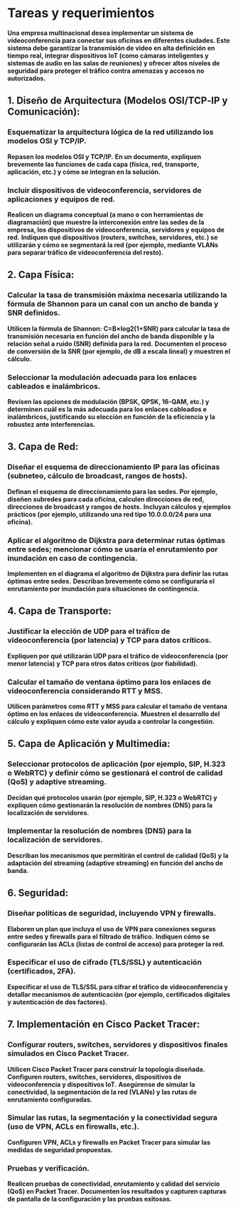 # Tareas y requerimientos
**Una empresa multinacional desea implementar un sistema de videoconferencia para conectar sus oficinas en diferentes ciudades. Este sistema debe garantizar la transmisión de video en alta definición en tiempo real, integrar dispositivos IoT (como cámaras inteligentes y sistemas de audio en las salas de reuniones) y ofrecer altos niveles de seguridad para proteger el tráfico contra amenazas y accesos no autorizados.**

## 1. Diseño de Arquitectura (Modelos OSI/TCP‑IP y Comunicación):
### Esquematizar la arquitectura lógica de la red utilizando los modelos OSI y TCP/IP.
**Repasen los modelos OSI y TCP/IP.**
**En un documento, expliquen brevemente las funciones de cada capa (física, red, transporte, aplicación, etc.) y cómo se integran en la solución.**
### Incluir dispositivos de videoconferencia, servidores de aplicaciones y equipos de red.
**Realicen un diagrama conceptual (a mano o con herramientas de diagramación) que muestre la interconexión entre las sedes de la empresa, los dispositivos de videoconferencia, servidores y equipos de red.**
**Indiquen qué dispositivos (routers, switches, servidores, etc.) se utilizarán y cómo se segmentará la red (por ejemplo, mediante VLANs para separar tráfico de videoconferencia del resto).**

## 2. Capa Física:
### Calcular la tasa de transmisión máxima necesaria utilizando la fórmula de Shannon para un canal con un ancho de banda y SNR definidos.
**Utilicen la fórmula de Shannon:
C=B×log2​(1+SNR) para calcular la tasa de transmisión necesaria en función del ancho de banda disponible y la relación señal a ruido (SNR) definida para la red.**
**Documenten el proceso de conversión de la SNR (por ejemplo, de dB a escala lineal) y muestren el cálculo.**
### Seleccionar la modulación adecuada para los enlaces cableados e inalámbricos.
**Revisen las opciones de modulación (BPSK, QPSK, 16-QAM, etc.) y determinen cuál es la más adecuada para los enlaces cableados e inalámbricos, justificando su elección en función de la eficiencia y la robustez ante interferencias.**

## 3. Capa de Red:
### Diseñar el esquema de direccionamiento IP para las oficinas (subneteo, cálculo de broadcast, rangos de hosts).
**Definan el esquema de direccionamiento para las sedes. Por ejemplo, diseñen subredes para cada oficina, calculen direcciones de red, direcciones de broadcast y rangos de hosts.**
**Incluyan cálculos y ejemplos prácticos (por ejemplo, utilizando una red tipo 10.0.0.0/24 para una oficina).**
### Aplicar el algoritmo de Dijkstra para determinar rutas óptimas entre sedes; mencionar cómo se usaría el enrutamiento por inundación en caso de contingencia.
**Implementen en el diagrama el algoritmo de Dijkstra para definir las rutas óptimas entre sedes.**
**Describan brevemente cómo se configuraría el enrutamiento por inundación para situaciones de contingencia.**

## 4. Capa de Transporte:
### Justificar la elección de UDP para el tráfico de videoconferencia (por latencia) y TCP para datos críticos.
**Expliquen por qué utilizarán UDP para el tráfico de videoconferencia (por menor latencia) y TCP para otros datos críticos (por fiabilidad).**
### Calcular el tamaño de ventana óptimo para los enlaces de videoconferencia considerando RTT y MSS.
**Utilicen parámetros como RTT y MSS para calcular el tamaño de ventana óptimo en los enlaces de videoconferencia.**
**Muestren el desarrollo del cálculo y expliquen cómo este valor ayuda a controlar la congestión.**

## 5. Capa de Aplicación y Multimedia:
### Seleccionar protocolos de aplicación (por ejemplo, SIP, H.323 o WebRTC) y definir cómo se gestionará el control de calidad (QoS) y adaptive streaming.
**Decidan qué protocolos usarán (por ejemplo, SIP, H.323 o WebRTC) y expliquen cómo gestionarán la resolución de nombres (DNS) para la localización de servidores.**
### Implementar la resolución de nombres (DNS) para la localización de servidores.
**Describan los mecanismos que permitirán el control de calidad (QoS) y la adaptación del streaming (adaptive streaming) en función del ancho de banda.**

## 6. Seguridad:
### Diseñar políticas de seguridad, incluyendo VPN y firewalls.
**Elaboren un plan que incluya el uso de VPN para conexiones seguras entre sedes y firewalls para el filtrado de tráfico.**
**Indiquen cómo se configurarán las ACLs (listas de control de acceso) para proteger la red.**
### Especificar el uso de cifrado (TLS/SSL) y autenticación (certificados, 2FA).
**Especificar el uso de TLS/SSL para cifrar el tráfico de videoconferencia y detallar mecanismos de autenticación (por ejemplo, certificados digitales y autenticación de dos factores).**

## 7. Implementación en Cisco Packet Tracer:
### Configurar routers, switches, servidores y dispositivos finales simulados en Cisco Packet Tracer.
**Utilicen Cisco Packet Tracer para construir la topología diseñada. Configuren routers, switches, servidores, dispositivos de videoconferencia y dispositivos IoT.**
**Asegúrense de simular la conectividad, la segmentación de la red (VLANs) y las rutas de enrutamiento configuradas.**
### Simular las rutas, la segmentación y la conectividad segura (uso de VPN, ACLs en firewalls, etc.).
**Configuren VPN, ACLs y firewalls en Packet Tracer para simular las medidas de seguridad propuestas.**
### Pruebas y verificación.
**Realicen pruebas de conectividad, enrutamiento y calidad del servicio (QoS) en Packet Tracer.**
**Documenten los resultados y capturen capturas de pantalla de la configuración y las pruebas exitosas.**
